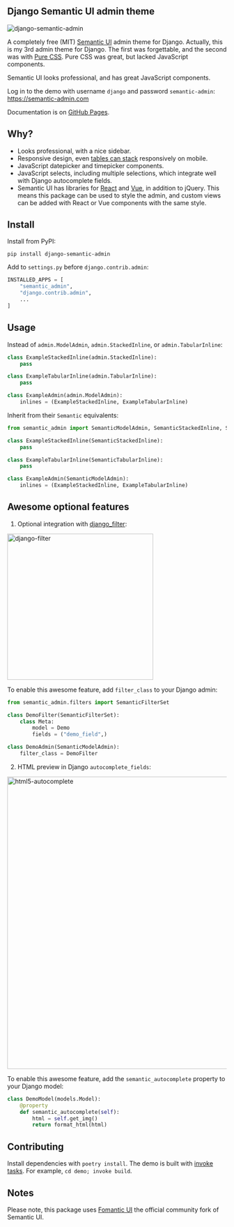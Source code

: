 Django Semantic UI admin theme
------------------------------
<img src="https://raw.githubusercontent.com/globophobe/django-semantic-admin/master/docs/screenshots/change-list.png" alt="django-semantic-admin"/>

A completely free (MIT) [Semantic UI](https://semantic-ui.com/) admin theme for Django. Actually, this is my 3rd admin theme for Django. The first was forgettable, and the second was with [Pure CSS](https://purecss.io/). Pure CSS was great, but lacked JavaScript components.

Semantic UI looks professional, and has great JavaScript components.

Log in to the demo with username `django` and password `semantic-admin`: https://semantic-admin.com

Documentation is on [GitHub Pages](https://globophobe.github.io/django-semantic-admin/).

Why?
----
* Looks professional, with a nice sidebar.
* Responsive design, even [tables can stack](https://semantic-ui.com/collections/table.html#stacking) responsively on mobile.
* JavaScript datepicker and timepicker components.
* JavaScript selects, including multiple selections, which integrate well with Django autocomplete fields.
* Semantic UI has libraries for [React](https://react.semantic-ui.com/) and [Vue](https://semantic-ui-vue.github.io/#/), in addition to jQuery. This means this package can be used to style the admin, and custom views can be added with React or Vue components with the same style.


Install
-------

Install from PyPI:

```
pip install django-semantic-admin
```

Add to `settings.py` before `django.contrib.admin`:

```python
INSTALLED_APPS = [
    "semantic_admin",
    "django.contrib.admin",
    ...
]
```

Usage
-----

Instead of `admin.ModelAdmin`, `admin.StackedInline`, or `admin.TabularInline`:

```python
class ExampleStackedInline(admin.StackedInline):
    pass

class ExampleTabularInline(admin.TabularInline):
    pass

class ExampleAdmin(admin.ModelAdmin):
    inlines = (ExampleStackedInline, ExampleTabularInline)
```

Inherit from their `Semantic` equivalents:

```python
from semantic_admin import SemanticModelAdmin, SemanticStackedInline, SemanticTabularInline

class ExampleStackedInline(SemanticStackedInline):
    pass

class ExampleTabularInline(SemanticTabularInline):
    pass

class ExampleAdmin(SemanticModelAdmin):
    inlines = (ExampleStackedInline, ExampleTabularInline)
```

Awesome optional features
-------------------------

1. Optional integration with [django_filter](https://github.com/carltongibson/django-filter):

<img src="https://raw.githubusercontent.com/globophobe/django-semantic-admin/master/docs/screenshots/django-filter.png" width="335" alt="django-filter" />

To enable this awesome feature, add `filter_class` to your Django admin:

```python
from semantic_admin.filters import SemanticFilterSet

class DemoFilter(SemanticFilterSet):
    class Meta:
        model = Demo
        fields = ("demo_field",)

class DemoAdmin(SemanticModelAdmin):
    filter_class = DemoFilter
```

2. HTML preview in Django `autocomplete_fields`:

<img src="https://raw.githubusercontent.com/globophobe/django-semantic-admin/master/docs/screenshots/html5-autocomplete.png" width="670" alt="html5-autocomplete" />

To enable this awesome feature, add the `semantic_autocomplete` property to your Django model:

```python
class DemoModel(models.Model):
    @property
    def semantic_autocomplete(self):
        html = self.get_img()
        return format_html(html)
```

Contributing
------------

Install dependencies with `poetry install`. The demo is built with [invoke tasks](https://github.com/globophobe/django-semantic-admin/blob/master/demo/tasks.py). For example, `cd demo; invoke build`.


Notes
-----
Please note, this package uses [Fomantic UI](https://fomantic-ui.com/) the official community fork of Semantic UI.

